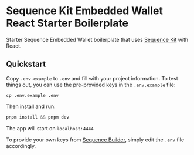 # Sequence Kit Embedded Wallet React Starter Boilerplate
Starter Sequence Embedded Wallet boilerplate that uses [Sequence Kit](https://github.com/0xsequence/kit) with React.

## Quickstart
Copy `.env.example` to `.env` and fill with your project information. To test things out, you can use the pre-provided keys in the `.env.example` file:

```
cp .env.example .env
```

Then install and run:

```js
pnpm install && pnpm dev
```

The app will start on `localhost:4444`

To provide your own keys from [Sequence Builder](https://sequence.build/), simply edit the `.env` file accordingly.

